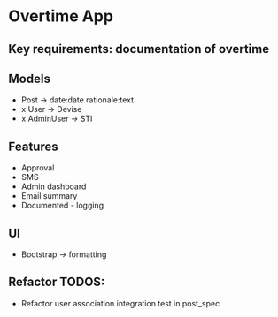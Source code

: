 # Overtime App

## Key requirements: documentation of overtime

## Models
- Post -> date:date rationale:text
- x User -> Devise
- x AdminUser -> STI

## Features
- Approval
- SMS
- Admin dashboard
- Email summary
- Documented - logging

## UI
- Bootstrap -> formatting

## Refactor TODOS:
- Refactor user association integration test in post_spec
